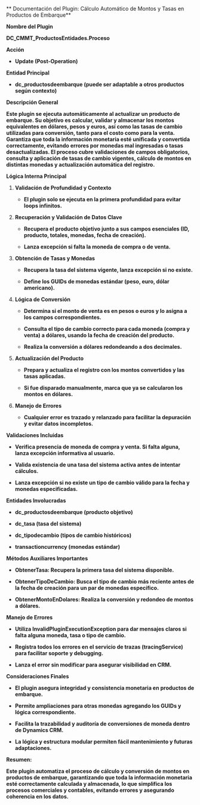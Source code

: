 ** Documentación del Plugin: Cálculo Automático de Montos y Tasas en
Productos de Embarque**

**Nombre del Plugin**

**DC_CMMT_ProductosEntidades.Proceso**

**Acción**

- **Update (Post-Operation)**

**Entidad Principal**

- **dc_productosdeembarque (puede ser adaptable a otros productos según
  contexto)**

**Descripción General**

**Este plugin se ejecuta automáticamente al actualizar un producto de
embarque. Su objetivo es calcular, validar y almacenar los montos
equivalentes en dólares, pesos y euros, así como las tasas de cambio
utilizadas para conversión, tanto para el costo como para la venta.
Garantiza que toda la información monetaria esté unificada y convertida
correctamente, evitando errores por monedas mal ingresadas o tasas
desactualizadas. El proceso cubre validaciones de campos obligatorios,
consulta y aplicación de tasas de cambio vigentes, cálculo de montos en
distintas monedas y actualización automática del registro.**

**Lógica Interna Principal**

1.  **Validación de Profundidad y Contexto**

    - **El plugin solo se ejecuta en la primera profundidad para evitar
      loops infinitos.**

2.  **Recuperación y Validación de Datos Clave**

    - **Recupera el producto objetivo junto a sus campos esenciales (ID,
      producto, totales, monedas, fecha de creación).**

    - **Lanza excepción si falta la moneda de compra o de venta.**

3.  **Obtención de Tasas y Monedas**

    - **Recupera la tasa del sistema vigente, lanza excepción si no
      existe.**

    - **Define los GUIDs de monedas estándar (peso, euro, dólar
      americano).**

4.  **Lógica de Conversión**

    - **Determina si el monto de venta es en pesos o euros y lo asigna a
      los campos correspondientes.**

    - **Consulta el tipo de cambio correcto para cada moneda (compra y
      venta) a dólares, usando la fecha de creación del producto.**

    - **Realiza la conversión a dólares redondeando a dos decimales.**

5.  **Actualización del Producto**

    - **Prepara y actualiza el registro con los montos convertidos y las
      tasas aplicadas.**

    - **Si fue disparado manualmente, marca que ya se calcularon los
      montos en dólares.**

6.  **Manejo de Errores**

    - **Cualquier error es trazado y relanzado para facilitar la
      depuración y evitar datos incompletos.**

**Validaciones Incluidas**

- **Verifica presencia de moneda de compra y venta. Si falta alguna,
  lanza excepción informativa al usuario.**

- **Valida existencia de una tasa del sistema activa antes de intentar
  cálculos.**

- **Lanza excepción si no existe un tipo de cambio válido para la fecha
  y monedas especificadas.**

**Entidades Involucradas**

- **dc_productosdeembarque (producto objetivo)**

- **dc_tasa (tasa del sistema)**

- **dc_tipodecambio (tipos de cambio históricos)**

- **transactioncurrency (monedas estándar)**

**Métodos Auxiliares Importantes**

- **ObtenerTasa: Recupera la primera tasa del sistema disponible.**

- **ObtenerTipoDeCambio: Busca el tipo de cambio más reciente antes de
  la fecha de creación para un par de monedas específico.**

- **ObtenerMontoEnDolares: Realiza la conversión y redondeo de montos a
  dólares.**

**Manejo de Errores**

- **Utiliza InvalidPluginExecutionException para dar mensajes claros si
  falta alguna moneda, tasa o tipo de cambio.**

- **Registra todos los errores en el servicio de trazas (tracingService)
  para facilitar soporte y debugging.**

- **Lanza el error sin modificar para asegurar visibilidad en CRM.**

**Consideraciones Finales**

- **El plugin asegura integridad y consistencia monetaria en productos
  de embarque.**

- **Permite ampliaciones para otras monedas agregando los GUIDs y lógica
  correspondiente.**

- **Facilita la trazabilidad y auditoría de conversiones de moneda
  dentro de Dynamics CRM.**

- **La lógica y estructura modular permiten fácil mantenimiento y
  futuras adaptaciones.**

**Resumen:**

**Este plugin automatiza el proceso de cálculo y conversión de montos en
productos de embarque, garantizando que toda la información monetaria
esté correctamente calculada y almacenada, lo que simplifica los
procesos comerciales y contables, evitando errores y asegurando
coherencia en los datos.**
